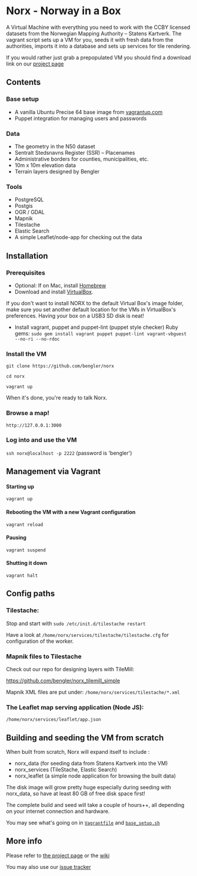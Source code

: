 # Norx - Norway in a Box

A Virtual Machine with everything you need to work with the CCBY licensed datasets from the Norwegian Mapping Authority – Statens Kartverk. The vagrant script sets up a VM for you, seeds it with fresh data from the authorities, imports it into a database and sets up services for tile rendering.

If you would rather just grab a prepopulated VM you should find a download link on our [project page](http://bengler.no/norx)

## Contents

### Base setup

* A vanilla Ubuntu Precise 64 base image from [vagrantup.com](http://vagrantup.com)
* Puppet integration for managing users and passwords

### Data

* The geometry in the N50 dataset
* Sentralt Stedsnavns Register (SSR) – Placenames
* Administrative borders for counties, municipalities, etc.
* 10m x 10m elevation data
* Terrain layers designed by Bengler

### Tools

* PostgreSQL
* Postgis
* OGR / GDAL
* Mapnik
* Tilestache
* Elastic Search
* A simple Leaflet/node-app for checking out the data

## Installation

### Prerequisites
* Optional: If on Mac, install [Homebrew](http://brew.sh/)
* Download and install [VirtualBox](www.virtualbox.org). 

If you don't want to install NORX to the default Virtual Box's image folder, make sure you set another default location for the VMs in VirtualBox's preferences. Having your box on a USB3 SD disk is neat!

* Install vagrant, puppet and puppet-lint (puppet style checker) Ruby gems:
   ``sudo gem install vagrant puppet puppet-lint vagrant-vbguest --no-ri --no-rdoc``

### Install the VM

``git clone https://github.com/bengler/norx``

``cd norx``

``vagrant up``

When it's done, you're ready to talk Norx.

### Browse a map!

``http://127.0.0.1:3000``

### Log into and use the VM

``ssh norx@localhost -p 2222`` (password is 'bengler')


## Management via Vagrant

#### Starting up

``vagrant up``


#### Rebooting the VM with a new Vagrant configuration

``vagrant reload``


#### Pausing

``vagrant suspend``

#### Shutting it down

``vagrant halt``


## Config paths

### Tilestache:

Stop and start with ``sudo /etc/init.d/tilestache restart``

Have a look at ``/home/norx/services/tilestache/tilestache.cfg`` for configuration of the worker.

### Mapnik files to Tilestache

Check out our repo for designing layers with TileMill:

https://github.com/bengler/norx_tilemill_simple

Mapnik XML files are put under: ``/home/norx/services/tilestache/*.xml``

### The Leaflet map serving application (Node JS):

``/home/norx/services/leaflet/app.json``


## Building and seeding the VM from scratch

When built from scratch, Norx will expand itself to include :

* norx_data (for seeding data from Statens Kartverk into the VM)
* norx_services (TileStache, Elastic Search)
* norx_leaflet (a simple node application for browsing the built data)

The disk image will grow pretty huge especially during seeding with norx_data, so have at least 80 GB of free disk space first!

The complete build and seed will take a couple of hours++, all depending on your internet connection and hardware.

You may see what's going on in [``Vagrantfile``](https://github.com/bengler/norx/blob/master/Vagrantfile) and [``base_setup.sh``](https://github.com/bengler/norx/blob/master/sh/base_setup.sh)

## More info
Please refer to [the project page](http://bengler.no/norx) or the [wiki](https://github.com/bengler/norx/wiki)

You may also use our [issue tracker](https://github.com/bengler/norx/issues)
